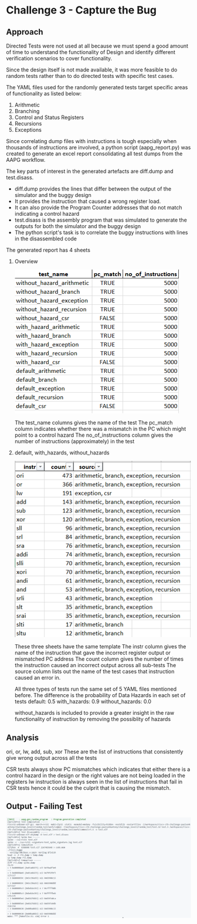 # Challenge 3 - Capture the Bug
## Approach

Directed Tests were not used at all because we must spend a good amount of time to understand the functionality of Design and identify different verification scenarios to cover functionality.

Since the design itself is not made available, it was more feasible to do random tests rather than to do directed tests with specific test cases.

The YAML files used for the randomly generated tests target specific areas of functionality as listed below:

 1. Arithmetic
 2. Branching
 3. Control and Status Registers
 4. Recursions
 5. Exceptions

Since correlating dump files with instructions is tough especially when thousands of instructions are involved, a python script (aapg_report.py) was created to generate an excel report consolidating all test dumps from the AAPG workflow.

The key parts of interest in the generated artefacts are diff.dump and test.disass. 
 - diff.dump provides the lines that differ between the output of the simulator and the buggy design
 - It provides the instruction that caused a wrong register load.
 - It can also provide the Program Counter addresses that do not match indicating a control hazard
 - test.disass is the assembly program that was simulated to generate the outputs for both the simulator and the buggy design
 - The python script's task is to correlate the buggy instructions with lines in the disassembled code

The generated report has 4 sheets

1. Overview

   ![Overview Sheet](https://github.com/vyomasystems-lab/riscv-ctb-challenge-paulsonkantony/blob/main/images/Challenge3_Sheet1.png)
   
   The test_name columns gives the name of the test
   The pc_match column indicates whether there was a mismatch in the PC which might point to a control hazard
   The no_of_instructions column gives the number of instructions (approximately) in the test

3. default, with_hazards, without_hazards

   ![Instruction_Sheet](https://github.com/vyomasystems-lab/riscv-ctb-challenge-paulsonkantony/blob/main/images/Challenge3_Sheet2.png)

   These three sheets have the same template
   The instr column gives the name of the instruction that gave the incorrect register output or mismatched PC address
   The count column gives the number of times the instruction caused an incorrect output across all sub-tests
   The source column lists out the name of the test cases that instruction caused an error in.

   All three types of tests run the same set of 5 YAML files mentioned before. The difference is the probability of Data Hazards in each set of tests
   default: 0.5
   with_hazards: 0.9
   without_hazards: 0.0

   without_hazards is included to provide a greater insight in the raw functionality of instruction by removing the possiblity of hazards

## Analysis

ori, or, lw, add, sub, xor
These are the list of instructions that consistently give wrong output across all the tests

CSR tests always show PC mismatches which indicates that either there is a control hazard in the design or the right values are not being loaded in the registers
lw instruction is always seen in the list of instructions that fail in CSR tests hence it could be the culprit that is causing the mismatch.

## Output - Failing Test
![Challenge3_Output](https://github.com/vyomasystems-lab/riscv-ctb-challenge-paulsonkantony/blob/main/images/Challenge3_Out.png)

